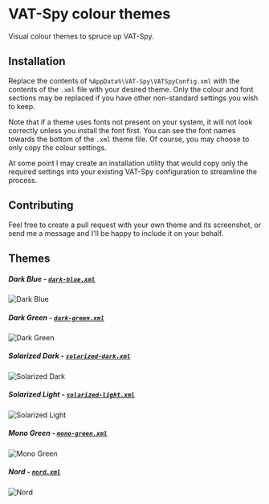 # VAT-Spy colour themes

Visual colour themes to spruce up VAT-Spy.

## Installation

Replace the contents of `%AppData%\VAT-Spy\VATSpyConfig.xml` with the contents of the `.xml` file with your desired theme. Only the colour and font sections may be replaced if you have other non-standard settings you wish to keep.

Note that if a theme uses fonts not present on your system, it will not look correctly unless you install the font first. You can see the font names towards the bottom of the `.xml` theme file. Of course, you may choose to only copy the colour settings.

At some point I may create an installation utility that would copy only the required settings into your existing VAT-Spy configuration to streamline the process.

## Contributing

Feel free to create a pull request with your own theme and its screenshot, or send me a message and I'll be happy to include it on your behalf.

## Themes

##### Dark Blue - [`dark-blue.xml`](themes/dark-blue.xml)
![Dark Blue](https://raw.github.com/mwgg/vatspy-themes/main/screenshots/dark-blue.png)

##### Dark Green - [`dark-green.xml`](themes/dark-green.xml)
![Dark Green](https://raw.github.com/mwgg/vatspy-themes/main/screenshots/dark-green.png)

##### Solarized Dark - [`solarized-dark.xml`](themes/solarized-dark.xml)
![Solarized Dark](https://raw.github.com/mwgg/vatspy-themes/main/screenshots/solarized-dark.png)

##### Solarized Light - [`solarized-light.xml`](themes/solarized-light.xml)
![Solarized Light](https://raw.github.com/mwgg/vatspy-themes/main/screenshots/solarized-light.png)

##### Mono Green - [`mono-green.xml`](themes/mono-green.xml)
![Mono Green](https://raw.github.com/mwgg/vatspy-themes/main/screenshots/mono-green.png)

##### Nord - [`nord.xml`](themes/nord.xml)
![Nord](https://raw.github.com/mwgg/vatspy-themes/main/screenshots/nord.png)
